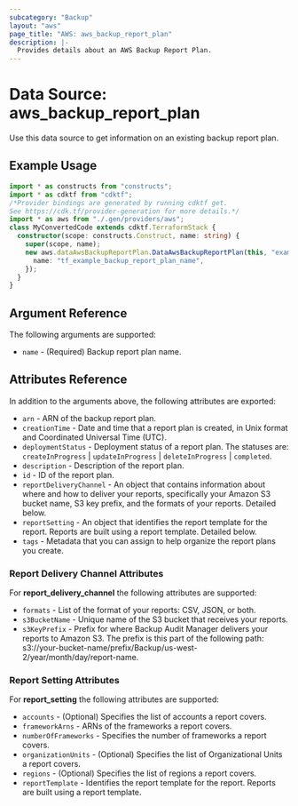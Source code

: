 ```yaml
---
subcategory: "Backup"
layout: "aws"
page_title: "AWS: aws_backup_report_plan"
description: |-
  Provides details about an AWS Backup Report Plan.
---
```


# Data Source: aws_backup_report_plan

Use this data source to get information on an existing backup report plan.

## Example Usage

```typescript
import * as constructs from "constructs";
import * as cdktf from "cdktf";
/*Provider bindings are generated by running cdktf get.
See https://cdk.tf/provider-generation for more details.*/
import * as aws from "./.gen/providers/aws";
class MyConvertedCode extends cdktf.TerraformStack {
  constructor(scope: constructs.Construct, name: string) {
    super(scope, name);
    new aws.dataAwsBackupReportPlan.DataAwsBackupReportPlan(this, "example", {
      name: "tf_example_backup_report_plan_name",
    });
  }
}

```

## Argument Reference

The following arguments are supported:

* `name` - (Required) Backup report plan name.

## Attributes Reference

In addition to the arguments above, the following attributes are exported:

* `arn` - ARN of the backup report plan.
* `creationTime` - Date and time that a report plan is created, in Unix format and Coordinated Universal Time (UTC).
* `deploymentStatus` - Deployment status of a report plan. The statuses are: `createInProgress` | `updateInProgress` | `deleteInProgress` | `completed`.
* `description` - Description of the report plan.
* `id` - ID of the report plan.
* `reportDeliveryChannel` - An object that contains information about where and how to deliver your reports, specifically your Amazon S3 bucket name, S3 key prefix, and the formats of your reports. Detailed below.
* `reportSetting` - An object that identifies the report template for the report. Reports are built using a report template. Detailed below.
* `tags` - Metadata that you can assign to help organize the report plans you create.

### Report Delivery Channel Attributes

For **report_delivery_channel** the following attributes are supported:

* `formats` - List of the format of your reports: CSV, JSON, or both.
* `s3BucketName` - Unique name of the S3 bucket that receives your reports.
* `s3KeyPrefix` - Prefix for where Backup Audit Manager delivers your reports to Amazon S3. The prefix is this part of the following path: s3://your-bucket-name/prefix/Backup/us-west-2/year/month/day/report-name.

### Report Setting Attributes

For **report_setting** the following attributes are supported:

* `accounts` - (Optional) Specifies the list of accounts a report covers.
* `frameworkArns` - ARNs of the frameworks a report covers.
* `numberOfFrameworks` - Specifies the number of frameworks a report covers.
* `organizationUnits` - (Optional) Specifies the list of Organizational Units a report covers.
* `regions` - (Optional) Specifies the list of regions a report covers.
* `reportTemplate` - Identifies the report template for the report. Reports are built using a report template.

<!-- cache-key: cdktf-0.17.0-pre.15 input-6324eb5ed882176d3fcfb44963a6eefa82acbc11f945f0f7fc9790c7c4ad45e5 -->